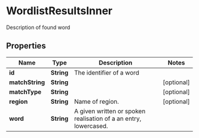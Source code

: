 

# WordlistResultsInner

Description of found word

## Properties

| Name | Type | Description | Notes |
|------------ | ------------- | ------------- | -------------|
|**id** | **String** | The identifier of a word |  |
|**matchString** | **String** |  |  [optional] |
|**matchType** | **String** |  |  [optional] |
|**region** | **String** | Name of region. |  [optional] |
|**word** | **String** | A given written or spoken realisation of a an entry, lowercased. |  |



